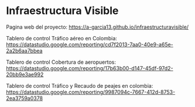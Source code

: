 # Infraestructura Visible

Pagina web del proyecto: https://a-garcia13.github.io/infraestructuravisible/

Tablero de control Tráfico aéreo en Colombia: https://datastudio.google.com/reporting/cd7f2013-7aa0-40e9-a65e-2a2b6aa7bbea

Tablero de control Cobertura de aeropuertos: https://datastudio.google.com/reporting/17b63b00-d147-45df-97d2-20bb9e3ae992

Tablero de control Tráfico y Recaudo de peajes en colombia: https://datastudio.google.com/reporting/9987094c-7667-412d-8753-2ea3759a0378


